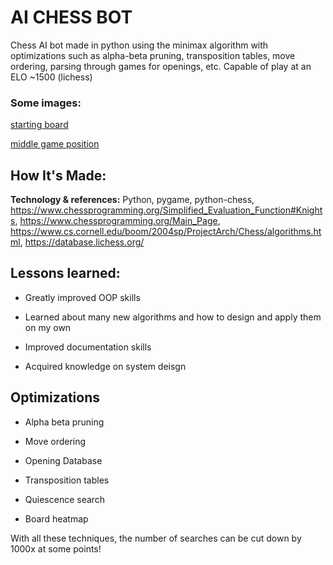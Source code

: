 # AI CHESS BOT
Chess AI bot made in python using the minimax algorithm with optimizations such as alpha-beta pruning, transposition tables, move ordering, parsing through games for openings, etc.
Capable of play at an ELO ~1500 (lichess)

### Some images:

[starting board](https://ibb.co/y8T9BHY)

[middle game position](https://ibb.co/grWp6Q7)

## How It's Made:

**Technology & references:** Python, pygame, python-chess, https://www.chessprogramming.org/Simplified_Evaluation_Function#Knights, https://www.chessprogramming.org/Main_Page, https://www.cs.cornell.edu/boom/2004sp/ProjectArch/Chess/algorithms.html, https://database.lichess.org/

## Lessons learned:

* Greatly improved OOP skills

* Learned about many new algorithms and how to design and apply them on my own

* Improved documentation skills

* Acquired knowledge on system deisgn

## Optimizations

* Alpha beta pruning

* Move ordering

* Opening Database

* Transposition tables

* Quiescence search

* Board heatmap

With all these techniques, the number of searches can be cut down by 1000x at some points!
